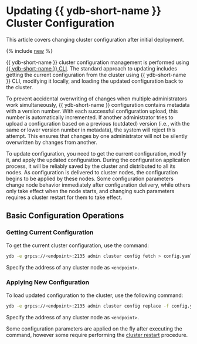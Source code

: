 # Updating {{ ydb-short-name }} Cluster Configuration

This article covers changing cluster configuration after initial deployment.

{% include [new](../_includes/configuration-version-note.md) %}

{{ ydb-short-name }} cluster configuration management is performed using [{{ ydb-short-name }} CLI](../../../reference/ydb-cli/index.md). The standard approach to updating includes getting the current configuration from the cluster using {{ ydb-short-name }} CLI, modifying it locally, and loading the updated configuration back to the cluster.

To prevent accidental overwriting of changes when multiple administrators work simultaneously, {{ ydb-short-name }} configuration contains metadata with a version number. With each successful configuration upload, this number is automatically incremented. If another administrator tries to upload a configuration based on a previous (outdated) version (i.e., with the same or lower version number in metadata), the system will reject this attempt. This ensures that changes by one administrator will not be silently overwritten by changes from another.

To update configuration, you need to get the current configuration, modify it, and apply the updated configuration. During the configuration application process, it will be reliably saved by the cluster and distributed to all its nodes. As configuration is delivered to cluster nodes, the configuration begins to be applied by these nodes. Some configuration parameters change node behavior immediately after configuration delivery, while others only take effect when the node starts, and changing such parameters requires a cluster restart for them to take effect.

## Basic Configuration Operations

### Getting Current Configuration

To get the current cluster configuration, use the command:

```bash
ydb -e grpcs://<endpoint>:2135 admin cluster config fetch > config.yaml
```

Specify the address of any cluster node as `<endpoint>`.

### Applying New Configuration

To load updated configuration to the cluster, use the following command:

```bash
ydb -e grpcs://<endpoint>:2135 admin cluster config replace -f config.yaml
```

Specify the address of any cluster node as `<endpoint>`.

Some configuration parameters are applied on the fly after executing the command, however some require performing the [cluster restart](../../../reference/ydbops/rolling-restart-scenario.md) procedure.